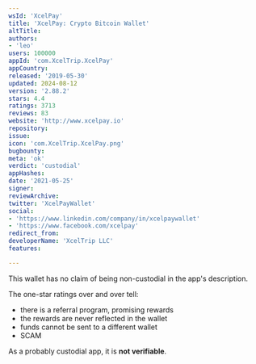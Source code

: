 ```yaml
---
wsId: 'XcelPay'
title: 'XcelPay: Crypto Bitcoin Wallet'
altTitle: 
authors:
- 'leo'
users: 100000
appId: 'com.XcelTrip.XcelPay'
appCountry: 
released: '2019-05-30'
updated: 2024-08-12
version: '2.88.2'
stars: 4.4
ratings: 3713
reviews: 83
website: 'http://www.xcelpay.io'
repository: 
issue: 
icon: 'com.XcelTrip.XcelPay.png'
bugbounty: 
meta: 'ok'
verdict: 'custodial'
appHashes: 
date: '2021-05-25'
signer: 
reviewArchive: 
twitter: 'XcelPayWallet'
social:
- 'https://www.linkedin.com/company/in/xcelpaywallet'
- 'https://www.facebook.com/xcelpay'
redirect_from: 
developerName: 'XcelTrip LLC'
features: 

---
```


This wallet has no claim of being non-custodial in the app's description.

The one-star ratings over and over tell:

* there is a referral program, promising rewards
* the rewards are never reflected in the wallet
* funds cannot be sent to a different wallet
* SCAM

As a probably custodial app, it is **not verifiable**.
